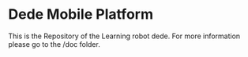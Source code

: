 # Dede Mobile Platform
This is the Repository of the Learning robot dede. For more information please go to the /doc folder.
